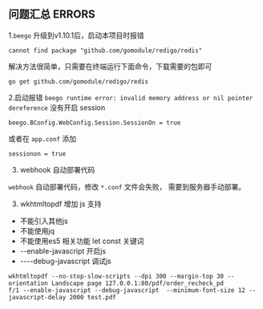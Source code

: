 ## 问题汇总 ERRORS

 1.`beego` 升级到v1.10.1后，启动本项目时报错
 ```
 cannot find package "github.com/gomodule/redigo/redis"
 ```
 解决方法很简单，只需要在终端运行下面命令，下载需要的包即可
 
 ```
 go get github.com/gomodule/redigo/redis
 ```

2.启动报错 `beego runtime error: invalid memory address or nil pointer dereference`
没有开启 session 
```
beego.BConfig.WebConfig.Session.SessionOn = true
```
或者在 `app.conf` 添加
```
sessionon = true
```

3. webhook 自动部署代码

`webhook` 自动部署代码，修改 `*.conf` 文件会失败， 需要到服务器手动部署。


3. wkhtmltopdf 增加 js 支持
- 不能引入其他js
- 不能使用jq
- 不能使用es5 相关功能 let const 关键词
- --enable-javascript 开启js
- ----debug-javascript 调试js

```
wkhtmltopdf --no-stop-slow-scripts --dpi 300 --margin-top 30 --orientation Landscape page 127.0.0.1:80/pdf/order_recheck_pd
f/1 --enable-javascript --debug-javascript  --minimum-font-size 12 --javascript-delay 2000 test.pdf
```

